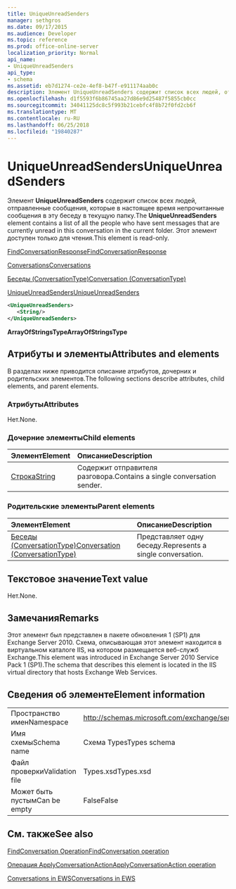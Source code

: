 ```yaml
---
title: UniqueUnreadSenders
manager: sethgros
ms.date: 09/17/2015
ms.audience: Developer
ms.topic: reference
ms.prod: office-online-server
localization_priority: Normal
api_name:
- UniqueUnreadSenders
api_type:
- schema
ms.assetid: eb7d1274-ce2e-4ef8-b47f-e911174aab0c
description: Элемент UniqueUnreadSenders содержит список всех людей, отправленные сообщения, которые в настоящее время непрочитанные сообщения в эту беседу в текущую папку. Этот элемент доступен только для чтения.
ms.openlocfilehash: d1f5593f6b86745aa27d86e9d25487f5855cb0cc
ms.sourcegitcommit: 34041125dc8c5f993b21cebfc4f8b72f0fd2cb6f
ms.translationtype: MT
ms.contentlocale: ru-RU
ms.lasthandoff: 06/25/2018
ms.locfileid: "19840287"
---
```

# <a name="uniqueunreadsenders"></a><span data-ttu-id="ecd47-104">UniqueUnreadSenders</span><span class="sxs-lookup"><span data-stu-id="ecd47-104">UniqueUnreadSenders</span></span>

<span data-ttu-id="ecd47-105">Элемент **UniqueUnreadSenders** содержит список всех людей, отправленные сообщения, которые в настоящее время непрочитанные сообщения в эту беседу в текущую папку.</span><span class="sxs-lookup"><span data-stu-id="ecd47-105">The **UniqueUnreadSenders** element contains a list of all the people who have sent messages that are currently unread in this conversation in the current folder.</span></span> <span data-ttu-id="ecd47-106">Этот элемент доступен только для чтения.</span><span class="sxs-lookup"><span data-stu-id="ecd47-106">This element is read-only.</span></span> 
  
[<span data-ttu-id="ecd47-107">FindConversationResponse</span><span class="sxs-lookup"><span data-stu-id="ecd47-107">FindConversationResponse</span></span>](findconversationresponse.md)
  
[<span data-ttu-id="ecd47-108">Conversations</span><span class="sxs-lookup"><span data-stu-id="ecd47-108">Conversations</span></span>](conversations-ex15websvcsotherref.md)
  
[<span data-ttu-id="ecd47-109">Беседы (ConversationType)</span><span class="sxs-lookup"><span data-stu-id="ecd47-109">Conversation (ConversationType)</span></span>](conversation-conversationtype.md)
  
[<span data-ttu-id="ecd47-110">UniqueUnreadSenders</span><span class="sxs-lookup"><span data-stu-id="ecd47-110">UniqueUnreadSenders</span></span>](uniqueunreadsenders.md)
  
```XML
<UniqueUnreadSenders>
   <String/>
</UniqueUnreadSenders>
```

 <span data-ttu-id="ecd47-111">**ArrayOfStringsType**</span><span class="sxs-lookup"><span data-stu-id="ecd47-111">**ArrayOfStringsType**</span></span>
## <a name="attributes-and-elements"></a><span data-ttu-id="ecd47-112">Атрибуты и элементы</span><span class="sxs-lookup"><span data-stu-id="ecd47-112">Attributes and elements</span></span>

<span data-ttu-id="ecd47-113">В разделах ниже приводится описание атрибутов, дочерних и родительских элементов.</span><span class="sxs-lookup"><span data-stu-id="ecd47-113">The following sections describe attributes, child elements, and parent elements.</span></span>
  
### <a name="attributes"></a><span data-ttu-id="ecd47-114">Атрибуты</span><span class="sxs-lookup"><span data-stu-id="ecd47-114">Attributes</span></span>

<span data-ttu-id="ecd47-115">Нет.</span><span class="sxs-lookup"><span data-stu-id="ecd47-115">None.</span></span>
  
### <a name="child-elements"></a><span data-ttu-id="ecd47-116">Дочерние элементы</span><span class="sxs-lookup"><span data-stu-id="ecd47-116">Child elements</span></span>

|<span data-ttu-id="ecd47-117">**Элемент**</span><span class="sxs-lookup"><span data-stu-id="ecd47-117">**Element**</span></span>|<span data-ttu-id="ecd47-118">**Описание**</span><span class="sxs-lookup"><span data-stu-id="ecd47-118">**Description**</span></span>|
|:-----|:-----|
|[<span data-ttu-id="ecd47-119">Строка</span><span class="sxs-lookup"><span data-stu-id="ecd47-119">String</span></span>](string.md) <br/> |<span data-ttu-id="ecd47-120">Содержит отправителя разговора.</span><span class="sxs-lookup"><span data-stu-id="ecd47-120">Contains a single conversation sender.</span></span>  <br/> |
   
### <a name="parent-elements"></a><span data-ttu-id="ecd47-121">Родительские элементы</span><span class="sxs-lookup"><span data-stu-id="ecd47-121">Parent elements</span></span>

|<span data-ttu-id="ecd47-122">**Элемент**</span><span class="sxs-lookup"><span data-stu-id="ecd47-122">**Element**</span></span>|<span data-ttu-id="ecd47-123">**Описание**</span><span class="sxs-lookup"><span data-stu-id="ecd47-123">**Description**</span></span>|
|:-----|:-----|
|[<span data-ttu-id="ecd47-124">Беседы (ConversationType)</span><span class="sxs-lookup"><span data-stu-id="ecd47-124">Conversation (ConversationType)</span></span>](conversation-conversationtype.md) <br/> |<span data-ttu-id="ecd47-125">Представляет одну беседу.</span><span class="sxs-lookup"><span data-stu-id="ecd47-125">Represents a single conversation.</span></span>  <br/> |
   
## <a name="text-value"></a><span data-ttu-id="ecd47-126">Текстовое значение</span><span class="sxs-lookup"><span data-stu-id="ecd47-126">Text value</span></span>

<span data-ttu-id="ecd47-127">Нет.</span><span class="sxs-lookup"><span data-stu-id="ecd47-127">None.</span></span>
  
## <a name="remarks"></a><span data-ttu-id="ecd47-128">Замечания</span><span class="sxs-lookup"><span data-stu-id="ecd47-128">Remarks</span></span>

<span data-ttu-id="ecd47-129">Этот элемент был представлен в пакете обновления 1 (SP1) для Exchange Server 2010. Схема, описывающая этот элемент находится в виртуальном каталоге IIS, на котором размещается веб-служб Exchange.</span><span class="sxs-lookup"><span data-stu-id="ecd47-129">This element was introduced in Exchange Server 2010 Service Pack 1 (SP1).The schema that describes this element is located in the IIS virtual directory that hosts Exchange Web Services.</span></span>
  
## <a name="element-information"></a><span data-ttu-id="ecd47-130">Сведения об элементе</span><span class="sxs-lookup"><span data-stu-id="ecd47-130">Element information</span></span>

|||
|:-----|:-----|
|<span data-ttu-id="ecd47-131">Пространство имен</span><span class="sxs-lookup"><span data-stu-id="ecd47-131">Namespace</span></span>  <br/> |http://schemas.microsoft.com/exchange/services/2006/types  <br/> |
|<span data-ttu-id="ecd47-132">Имя схемы</span><span class="sxs-lookup"><span data-stu-id="ecd47-132">Schema name</span></span>  <br/> |<span data-ttu-id="ecd47-133">Схема Types</span><span class="sxs-lookup"><span data-stu-id="ecd47-133">Types schema</span></span>  <br/> |
|<span data-ttu-id="ecd47-134">Файл проверки</span><span class="sxs-lookup"><span data-stu-id="ecd47-134">Validation file</span></span>  <br/> |<span data-ttu-id="ecd47-135">Types.xsd</span><span class="sxs-lookup"><span data-stu-id="ecd47-135">Types.xsd</span></span>  <br/> |
|<span data-ttu-id="ecd47-136">Может быть пустым</span><span class="sxs-lookup"><span data-stu-id="ecd47-136">Can be empty</span></span>  <br/> |<span data-ttu-id="ecd47-137">False</span><span class="sxs-lookup"><span data-stu-id="ecd47-137">False</span></span>  <br/> |
   
## <a name="see-also"></a><span data-ttu-id="ecd47-138">См. также</span><span class="sxs-lookup"><span data-stu-id="ecd47-138">See also</span></span>



[<span data-ttu-id="ecd47-139">FindConversation Operation</span><span class="sxs-lookup"><span data-stu-id="ecd47-139">FindConversation operation</span></span>](findconversation-operation.md)
  
[<span data-ttu-id="ecd47-140">Операция ApplyConversationAction</span><span class="sxs-lookup"><span data-stu-id="ecd47-140">ApplyConversationAction operation</span></span>](applyconversationaction-operation.md)


[<span data-ttu-id="ecd47-141">Conversations in EWS</span><span class="sxs-lookup"><span data-stu-id="ecd47-141">Conversations in EWS</span></span>](http://msdn.microsoft.com/library/91e64629-db6c-4c94-9dcb-d386232e8467%28Office.15%29.aspx)

